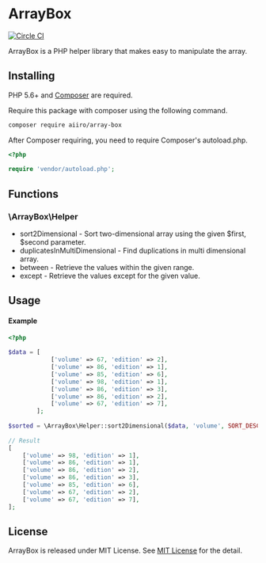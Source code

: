 ArrayBox
=======================

[![Circle CI](https://circleci.com/gh/aiiro/ArrayBox.svg?&style=shield)](https://circleci.com/gh/aiiro/ArrayBox)

ArrayBox is a PHP helper library that makes easy to manipulate the array.

## Installing 
PHP 5.6+ and [Composer](https://getcomposer.org/) are required.

Require this package with composer using the following command.
```bash
composer require aiiro/array-box
```

After Composer requiring, you need to require Composer's autoload.php.
```php
<?php 
  
require 'vendor/autoload.php';
```

## Functions

### \ArrayBox\Helper
* sort2Dimensional - Sort two-dimensional array using the given $first, $second parameter.
* duplicatesInMultiDimensional - Find duplications in multi dimensional array.
* between - Retrieve the values within the given range.
* except - Retrieve the values except for the given value.

## Usage

#### Example
```php
<?php
  
$data = [
            ['volume' => 67, 'edition' => 2],
            ['volume' => 86, 'edition' => 1],
            ['volume' => 85, 'edition' => 6],
            ['volume' => 98, 'edition' => 1],
            ['volume' => 86, 'edition' => 3],
            ['volume' => 86, 'edition' => 2],
            ['volume' => 67, 'edition' => 7],
        ];
  
$sorted = \ArrayBox\Helper::sort2Dimensional($data, 'volume', SORT_DESC, 'edition', SORT_ASC);
  
// Result
[
    ['volume' => 98, 'edition' => 1],
    ['volume' => 86, 'edition' => 1],
    ['volume' => 86, 'edition' => 2],
    ['volume' => 86, 'edition' => 3],
    ['volume' => 85, 'edition' => 6],
    ['volume' => 67, 'edition' => 2],
    ['volume' => 67, 'edition' => 7],
];

```

## License
ArrayBox is released under MIT License. See [MIT License](LICENSE)
 for the detail.

